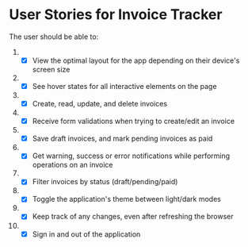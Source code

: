 # User Stories for Invoice Tracker

The user should be able to:

1. - [x] View the optimal layout for the app depending on their device's screen size
2. - [x] See hover states for all interactive elements on the page
3. - [x] Create, read, update, and delete invoices
4. - [x] Receive form validations when trying to create/edit an invoice
5. - [x] Save draft invoices, and mark pending invoices as paid
6. - [x] Get warning, success or error notifications while performing operations on an invoice
7. - [x] Filter invoices by status (draft/pending/paid)
8. - [x] Toggle the application's theme between light/dark modes
9. - [x] Keep track of any changes, even after refreshing the browser
10. - [x] Sign in and out of the application

